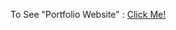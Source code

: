 To See "Portfolio Website" :
<a href = "https://venkatesh-k-2002.github.io/Portfolio/"> Click Me!</a>
